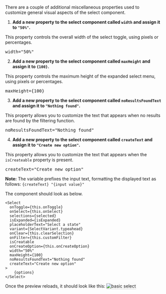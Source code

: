 There are a couple of additional miscellaneous properties used to customize general visual aspects of the select component.

1) **Add a new property to the select component called `width` and assign it to `"50%"`.** 

This property controls the overall width of the select toggle, using pixels or percentages.

<pre class="file" data-target="clipboard">
width="50%"
</pre>

2) **Add a new property to the select component called `maxHeight` and assign it to `{100}`.** 

This property controls the maximum height of the expanded select menu, using pixels or percentages.

<pre class="file" data-target="clipboard">
maxHeight={100}
</pre>

3) **Add a new property to the select component called `noResultsFoundText` and assign it to `"Nothing found"`.** 

This property allows you to customize the text that appears when no results are found by the filtering function.

<pre class="file" data-target="clipboard">
noResultsFoundText="Nothing found"
</pre>

4) **Add a new property to the select component called `createText` and assign it to `"Create new option"`.** 

This property allows you to customize the text that appears when the `isCreateable` property is present.

<pre class="file" data-target="clipboard">
createText="Create new option"
</pre>

<strong>Note:</strong> The variable prefixes the input text, formatting the displayed text as follows: `{createText} "{input value}"`

The component should look as below.
```
<Select 
  onToggle={this.onToggle}
  onSelect={this.onSelect}
  selections={selected}
  isExpanded={isExpanded}
  placeholderText="Select a state"
  variant={SelectVariant.typeahead}
  onClear={this.clearSelection}
  onFilter={this.customFilter}
  isCreatable
  onCreateOption={this.onCreateOption}
  width="50%"
  maxHeight={100}
  noResultsFoundText="Nothing found"
  createText="Create new option"
>
    {options}
</Select>
```

Once the preview reloads, it should look like this:
<img src="select/assets/final-select.png" alt="basic select" style="box-shadow: rgba(3, 3, 3, 0.2) 0px 1.25px 2.5px 0px;" />